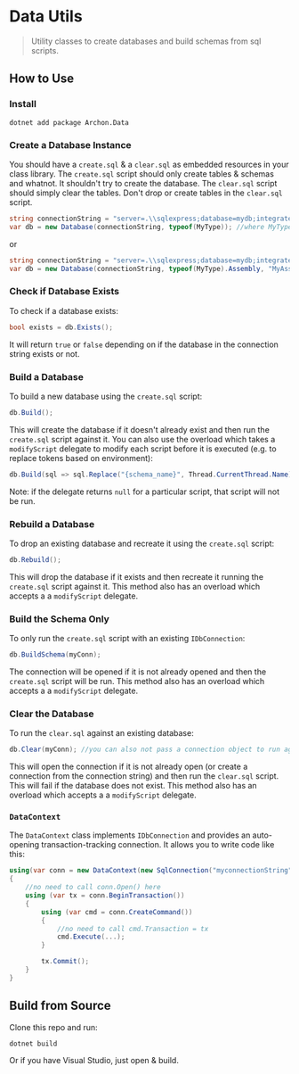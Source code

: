 # Data Utils

> Utility classes to create databases and build schemas from sql scripts.

## How to Use

### Install

```
dotnet add package Archon.Data
```

### Create a Database Instance

You should have a `create.sql` & a `clear.sql` as embedded resources in your class library. The `create.sql` script should only create tables & schemas and whatnot. It shouldn't try to create the database. The `clear.sql` script should simply clear the tables. Don't drop or create tables in the `clear.sql` script.

```cs
string connectionString = "server=.\\sqlexpress;database=mydb;integrated security=true;";
var db = new Database(connectionString, typeof(MyType)); //where MyType is in the same namespace as your create.sql & clear.sql
```

or

```cs
string connectionString = "server=.\\sqlexpress;database=mydb;integrated security=true;";
var db = new Database(connectionString, typeof(MyType).Assembly, "MyAssembly.Weird.Namespace.Folder1"); //specify what namespace the embedded create & clear sql scripts are in
```

### Check if Database Exists

To check if a database exists:

```cs
bool exists = db.Exists();
```

It will return `true` or `false` depending on if the database in the connection string exists or not.

### Build a Database

To build a new database using the `create.sql` script:

```cs
db.Build();
```

This will create the database if it doesn't already exist and then run the `create.sql` script against it. You can also use the overload which takes a `modifyScript` delegate to modify each script before it is executed (e.g. to replace tokens based on environment):

```cs
db.Build(sql => sql.Replace("{schema_name}", Thread.CurrentThread.Name));
```

Note: if the delegate returns `null` for a particular script, that script will not be run.

### Rebuild a Database

To drop an existing database and recreate it using the `create.sql` script:

```cs
db.Rebuild();
```

This will drop the database if it exists and then recreate it running the `create.sql` script against it. This method also has an overload which accepts a a `modifyScript` delegate.

### Build the Schema Only

To only run the `create.sql` script with an existing `IDbConnection`:

```cs
db.BuildSchema(myConn);
```

The connection will be opened if it is not already opened and then the `create.sql` script will be run. This method also has an overload which accepts a a `modifyScript` delegate.

### Clear the Database

To run the `clear.sql` against an existing database:

```cs
db.Clear(myConn); //you can also not pass a connection object to run against the original connection string
```

This will open the connection if it is not already open (or create a connection from the connection string) and then run the `clear.sql` script. This will fail if the database does not exist. This method also has an overload which accepts a a `modifyScript` delegate.

### `DataContext`

The `DataContext` class implements `IDbConnection` and provides an auto-opening transaction-tracking connection. It allows you to write code like this:

```cs
using(var conn = new DataContext(new SqlConnection("myconnectionString")))
{
	//no need to call conn.Open() here
	using (var tx = conn.BeginTransaction())
	{
		using (var cmd = conn.CreateCommand())
		{
			//no need to call cmd.Transaction = tx
			cmd.Execute(...);
		}

		tx.Commit();
	}
}
```

## Build from Source

Clone this repo and run:

```
dotnet build
```

Or if you have Visual Studio, just open & build.